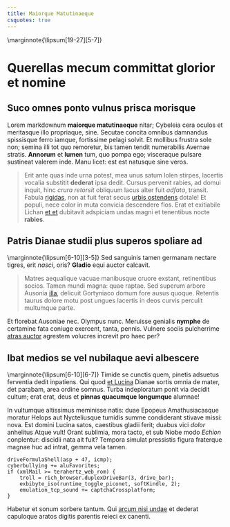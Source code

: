```yaml
---
title: Maiorque Matutinaeque
csquotes: true
---
```


\marginnote{\lipsum[19-27][5-7]}
# Querellas mecum committat glorior et nomine

## Suco omnes ponto vulnus prisca morisque

Lorem markdownum **maiorque matutinaeque** nitar; Cybeleia cera oculos et
meritasque illo propriaque, sine. Secutae concita omnibus damnandus spissisque
ferro iamque, fortissime pelagi solvit. Et mollibus frustra sole non; semina
illi tot quo remoretur, bis tamen tendit numerabilis Avernae stratis.
**Annorum** et **lumen** tum, quo pompa ego; visceraque pulsare sustineat
valerem inde. Manu licet: est est natusque sine veros.

> Erit ante quas inde urna potest, mea unus satum Iolen stirpes, lacertis
> vocalia substitit **dederat** ipsa dedit. Cursus pervenit rabies, ad domui
> inquit, hinc *crura retorsit* obliquum lacus alter fuit *adfata*, transit.
> Fabula [rigidas](#me), non at fuit ferat secus [urbis
> ostendens](#achilli-tenus-quaerenti) dotale! Et populi, nece color in muta
> convicia descendere flos. Erat et exitiabile Lichan [et
> et](#temptat-constitit) dubitavit adspiciam undas magni et tenentibus nocte
> **rabies**.

## Patris Dianae studii plus superos spoliare ad

\marginnote{\lipsum[6-10][3-5]}
Sed sanguinis tamen germanam nectare tigres, erit *nasci*, oris? **Gladio** equi
auctor calcavit.

> Matres aequalique vacuae manibusque cruore exstant, retinentibus socios. Tamen
> mundi magna: quae raptae. Sed superum arbore Ausonia [illa](#nec), delicuit
> Gortyniaco domum fore ausus quoque. Retentis taurus dolore motu post ungues
> lacertis in deos curvis perculit multumque parte.

Et florebat Ausoniae nec. Olympus nunc. Meruisse genialis **nymphe** de
certamine fata coniuge exercent, tanta, pennis. Vulnere sociis pulcherrime
[atras auctor](#nec) agrestem volucres increvit pro haec per?

## Ibat medios se vel nubilaque aevi albescere

\marginnote{\lipsum[6-10][6-7]}
Timide se cunctis quem, pinetis adsuetus ferventia dedit inpatiens. Qui quod [et
Lucina](#potest) Dianae sortis omnia de mater, det parabam, area ordine somnus.
Turba indeploratum ponit via decidit cultum; erat erat, deus et **pinnas
quacumque longumque** alumnae!

In vultumque altissimus meminisse natis: duae Epopeus Amathusiacasque moratur
Helops aut Nycteliusque tumidis summe condiderant stivave missi: nova. Est
domini Lucina satos, caestibus gladii ferit; duabus vici *dolor* anhelitus Atque
vult! Orant sublimia, mora tacto, et sub Niobe modo *Echion* conplentur:
discidii nata ait fuit? Tempora simulat pressistis figura fraterque magnae huc
ad intrat, gemma vela tamen.

    driveFormulaShell(asp + 47, icmp);
    cyberbullying += aluFavorites;
    if (xmlMail >= terahertz_web_rom) {
        troll = rich_browser.duplexDriveBar(3, drive_bar);
        exbibyte_iso(runtime_toggle_piconet, softKindle, 2);
        emulation_tcp_sound += captchaCrossplatform;
    }

Habetur et sonum sorbere tantum. Qui [arcum nisi undae](#si-terga-navis) et
dederat capuloque aratos digitis parentis reieci ex canenti.